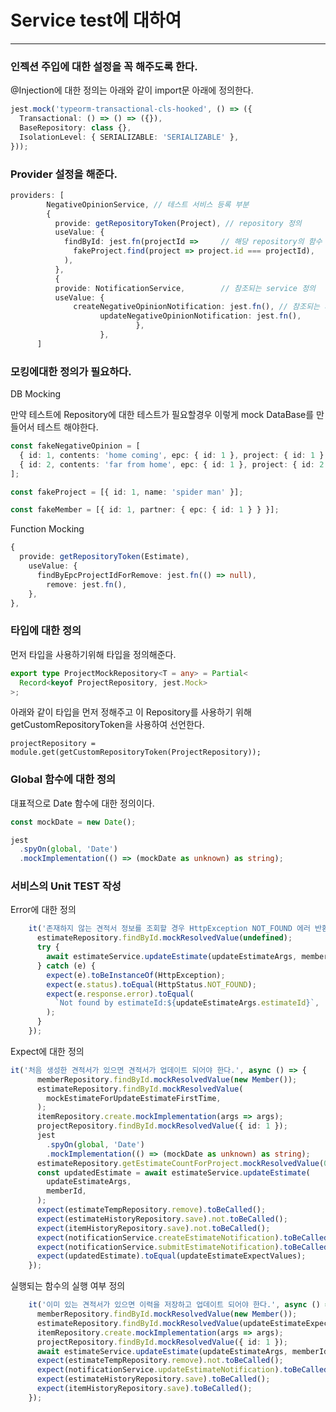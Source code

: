 

# Service test에 대하여

---



### 인젝션 주입에 대한 설정을 꼭 해주도록 한다.

@Injection에 대한 정의는 아래와 같이 import문 아래에 정의한다.

```typescript
jest.mock('typeorm-transactional-cls-hooked', () => ({
  Transactional: () => () => ({}),
  BaseRepository: class {},
  IsolationLevel: { SERIALIZABLE: 'SERIALIZABLE' },
}));
```



### Provider 설정을 해준다.

```typescript
providers: [
        NegativeOpinionService, // 테스트 서비스 등록 부분
        {
          provide: getRepositoryToken(Project), // repository 정의
          useValue: {
            findById: jest.fn(projectId =>     // 해당 repository의 함수 정의
              fakeProject.find(project => project.id === projectId),
            ),
          },
          {
          provide: NotificationService,        // 참조되는 service 정의
          useValue: {
        	  createNegativeOpinionNotification: jest.fn(), // 참조되는 서비스의 함수 정의
				  	updateNegativeOpinionNotification: jest.fn(),
							},
					},
      ]
```



### 모킹에대한 정의가 필요하다.

DB Mocking

만약 테스트에 Repository에 대한 테스트가 필요할경우 이렇게 mock DataBase를 만들어서 테스트 해야한다.

```typescript
const fakeNegativeOpinion = [
  { id: 1, contents: 'home coming', epc: { id: 1 }, project: { id: 1 } },
  { id: 2, contents: 'far from home', epc: { id: 1 }, project: { id: 2 } },
];

const fakeProject = [{ id: 1, name: 'spider man' }];

const fakeMember = [{ id: 1, partner: { epc: { id: 1 } } }];
```



Function Mocking

```typescript
{
  provide: getRepositoryToken(Estimate),
    useValue: {
      findByEpcProjectIdForRemove: jest.fn(() => null),
        remove: jest.fn(),
    },
},
```



### 타입에 대한 정의

먼저 타입을 사용하기위해 타입을 정의해준다.

```typescript
export type ProjectMockRepository<T = any> = Partial<
  Record<keyof ProjectRepository, jest.Mock>
>;
```

아래와 같이 타입을 먼저 정해주고 이 Repository를 사용하기 위해 getCustomRepositoryToken을 사용하여 선언한다.

```
projectRepository = module.get(getCustomRepositoryToken(ProjectRepository));
```



### Global 함수에 대한 정의

대표적으로 Date 함수에 대한 정의이다.

```typescript
const mockDate = new Date();

jest
  .spyOn(global, 'Date')
  .mockImplementation(() => (mockDate as unknown) as string);
```



### 서비스의  Unit TEST 작성

Error에 대한 정의

```typescript
    it('존재하지 않는 견적서 정보를 조회할 경우 HttpException NOT_FOUND 에러 반환된다', async () => {
      estimateRepository.findById.mockResolvedValue(undefined);
      try {
        await estimateService.updateEstimate(updateEstimateArgs, memberId);
      } catch (e) {
        expect(e).toBeInstanceOf(HttpException);
        expect(e.status).toEqual(HttpStatus.NOT_FOUND);
        expect(e.response.error).toEqual(
          `Not found by estimateId:${updateEstimateArgs.estimateId}`,
        );
      }
    });
```

Expect에 대한 정의

```typescript
it('처음 생성한 견적서가 있으면 견적서가 업데이트 되어야 한다.', async () => {
      memberRepository.findById.mockResolvedValue(new Member());
      estimateRepository.findById.mockResolvedValue(
        mockEstimateForUpdateEstimateFirstTime,
      );
      itemRepository.create.mockImplementation(args => args);
      projectRepository.findById.mockResolvedValue({ id: 1 });
      jest
        .spyOn(global, 'Date')
        .mockImplementation(() => (mockDate as unknown) as string);
      estimateRepository.getEstimateCountForProject.mockResolvedValue(0);
      const updatedEstimate = await estimateService.updateEstimate(
        updateEstimateArgs,
        memberId,
      );
      expect(estimateTempRepository.remove).toBeCalled();
      expect(estimateHistoryRepository.save).not.toBeCalled();
      expect(itemHistoryRepository.save).not.toBeCalled();
      expect(notificationService.createEstimateNotification).toBeCalled();
      expect(notificationService.submitEstimateNotification).toBeCalled();
      expect(updatedEstimate).toEqual(updateEstimateExpectValues);
    });
```

실행되는 함수의 실행 여부 정의

```typescript
    it('이미 있는 견적서가 있으면 이력을 저장하고 업데이트 되어야 한다.', async () => {
      memberRepository.findById.mockResolvedValue(new Member());
      estimateRepository.findById.mockResolvedValue(updateEstimateExpectValues);
      itemRepository.create.mockImplementation(args => args);
      projectRepository.findById.mockResolvedValue({ id: 1 });
      await estimateService.updateEstimate(updateEstimateArgs, memberId);
      expect(estimateTempRepository.remove).not.toBeCalled();
      expect(notificationService.updateEstimateNotification).toBeCalled();
      expect(estimateHistoryRepository.save).toBeCalled();
      expect(itemHistoryRepository.save).toBeCalled();
    });

```

